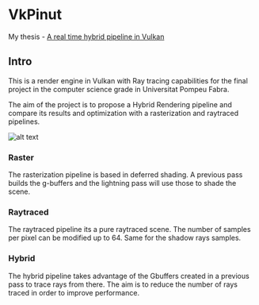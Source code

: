 # VkPinut

My thesis - [A real time hybrid pipeline in Vulkan ](https://repositori.upf.edu/handle/10230/48669)

## Intro
This is a render engine in Vulkan with Ray tracing capabilities for the final project in the computer science grade in Universitat Pompeu Fabra.

The aim of the project is to propose a Hybrid Rendering pipeline and compare its results and optimization with a rasterization and raytraced pipelines.

![alt text](https://github.com/Pinut97/vkPinut/blob/master/images/scene.JPG?raw=true)

### Raster
The rasterization pipeline is based in deferred shading. A previous pass builds the g-buffers and the lightning pass will use those to shade the scene.

### Raytraced
The raytraced pipeline its a pure raytraced scene. The number of samples per pixel can be modified up to 64. Same for the shadow rays samples.

### Hybrid
The hybrid pipeline takes advantage of the Gbuffers created in a previous pass to trace rays from there. The aim is to reduce the number of rays traced in order to improve performance.

